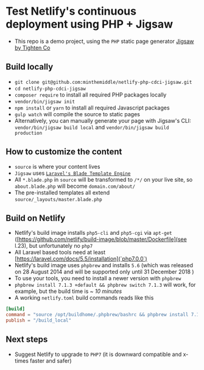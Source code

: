 # Test Netlify's continuous deployment using PHP + Jigsaw

- This repo is a demo project, using the `PHP` static page generator [Jigsaw by Tighten Co](https://github.com/tightenco/jigsaw)

## Build locally
- `git clone git@github.com:minthemiddle/netlify-php-cdci-jigsaw.git`
- `cd netlify-php-cdci-jigsaw`
- `composer require` to install all required PHP packages locally
- `vendor/bin/jigsaw init`
- `npm install` or `yarn` to install all required Javascript packages
- `gulp watch` will compile the source to static pages
- Alternatively, you can manually generate your page with Jigsaw's CLI: `vendor/bin/jigsaw build local` and `vendor/bin/jigsaw build production`

## How to customize the content

- `source` is where your content lives
- `Jigsaw` uses [`Laravel's Blade Template Engine`](https://laravel.com/docs/5.5/blade)
- All `*.blade.php` in `source` will be transformed to `/*/` on your live site, so `about.blade.php` will become `domain.com/about/`
- The pre-installed templates all extend `source/_layouts/master.blade.php`


## Build on Netlify

- Netlify's build image installs `php5-cli` and `php5-cgi` via `apt-get` ([https://github.com/netlify/build-image/blob/master/Dockerfile](see l.23), but unfortunately no `php7`
- All Laravel based tools need at least [https://laravel.com/docs/5.5/installation](`php7.0.0`)
- Netlify's build image uses `phpbrew` and installs `5.6` (which was released on 28 August 2014 and will be supported only until 31 December 2018 )
- To use your tools, you need to install a newer version with `phpbrew`
- `phpbrew install 7.1.3 +default && phpbrew switch 7.1.3` will work, for example, but the build time is _~ 10 minutes_
- A working `netlify.toml` build commands reads like this

```toml
[build]
command = "source /opt/buildhome/.phpbrew/bashrc && phpbrew install 7.1.3 +default && phpbrew switch 7.1.3 && phpbrew app get composer && composer require tightenco/jigsaw && ./vendor/bin/jigsaw build"
publish = "/build_local"
```

## Next steps

- Suggest Netlify to upgrade to `PHP7` (it is downward compatible and x-times faster and safer)